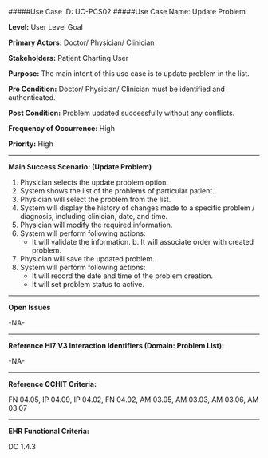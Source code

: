 #####Use Case ID: UC-PCS02
#####Use Case Name: Update Problem

**Level:**                     User Level Goal

**Primary Actors:**            Doctor/ Physician/ Clinician 

**Stakeholders:**              Patient Charting User

**Purpose:**                   The main intent of this use case is to update problem in the list.

**Pre Condition:**             Doctor/ Physician/ Clinician must be identified and authenticated.  

**Post Condition:**            Problem updated successfully without any conflicts.

**Frequency of Occurrence:**   High

**Priority:**                  High
__________________________________________________________
**Main Success Scenario: (Update Problem)**

1.	Physician selects the update problem option.
2.	System shows the list of the problems of particular patient.
3.	Physician will select the problem from the list.
4.	System will display the history of changes made to a specific problem / diagnosis, including clinician, date, and time.
5.	Physician will modify the required information.
6.	System will perform following actions:
    * It will validate the information.
b.	It will associate order with created problem.
7.	Physician will save the updated problem.
8.	System will perform following actions:
    * It will record the date and time of the problem creation.
    * It will set problem status to active.

_______________________________________________________________
**Open Issues**

-NA-
_______________________________________________________________
**Reference Hl7 V3 Interaction Identifiers (Domain: Problem List):**

-NA-
_______________________________________________________________
**Reference CCHIT Criteria:**

FN 04.05, IP 04.09, IP 04.02, FN 04.02, AM 03.05, AM 03.03, AM 03.06, AM 03.07

_______________________________________________________________
**EHR Functional Criteria:**

DC 1.4.3
